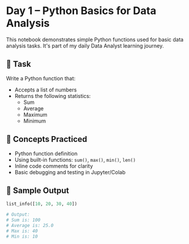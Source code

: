 # Day 1 – Python Basics for Data Analysis

This notebook demonstrates simple Python functions used for basic data analysis tasks. It's part of my daily Data Analyst learning journey.

## 📌 Task

Write a Python function that:
- Accepts a list of numbers
- Returns the following statistics:
  - Sum
  - Average
  - Maximum
  - Minimum

## 🧠 Concepts Practiced

- Python function definition
- Using built-in functions: `sum()`, `max()`, `min()`, `len()`
- Inline code comments for clarity
- Basic debugging and testing in Jupyter/Colab

## 📝 Sample Output

```python
list_info([10, 20, 30, 40])

# Output:
# Sum is: 100
# Average is: 25.0
# Max is: 40
# Min is: 10
